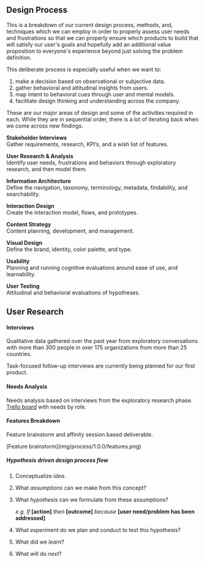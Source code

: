 ## Design Process

This is a breakdown of our current design process, methods, and, techniques which we can employ in order to properly assess user needs and frustrations so that we can properly ensure which products to build that will satisfy our user's goals and hopefully add an additional value proposition to everyone's experience beyond just solving the problem definition.

This deliberate process is especially useful when we want to:

 1. make a decision based on observational or subjective data.
 2. gather behavioral and attitudinal insights from users.
 3. map intent to behavioral cues through user and mental models.
 4. facilitate design thinking and understanding across the company.


These are our major areas of design and some of the activities required in each. While they are in sequential order, there is a lot of iterating back when we come across new findings.


**Stakeholder Interviews**  
Gather requirements, research, KPI’s, and a wish list of features.  

**User Research & Analysis**  
Identify user needs, frustrations and behaviors through exploratory research, and then model them.  

**Information Architecture**  
Define the navigation, taxonomy, terminology, metadata, findability, and searchability.  

**Interaction Design**   
Create the interaction model, flows, and prototypes.  

**Content Strategy**   
Content planning, development, and management.   

**Visual Design**  
Define the brand, identity, color palette, and type.  

**Usability**  
Planning and running cognitive evaluations around ease of use, and learnability.  

**User Testing**  
Attitudinal and behavioral evaluations of hypotheses.   



## User Research   
#### Interviews   
Qualitative data gathered over the past year from exploratory conversations with more than 300 people in over 175 organizations from more than 25 countries.   

Task-focused follow-up interviews are currently being planned for our first product.

#### Needs Analysis  
Needs analysis based on interviews from the exploratory research phase.   
[Trello board](https://trello.com/b/Dhrb4D74/coral-s-needs-public) with needs by role.  

#### Features Breakdown   
 Feature brainstorm and affinity session based deliverable.


<span class="hide">
[Feature brainstorm](img/process/1.0.0/features.png)
</span>



##### Hypothesis driven design process flow  
1. Conceptualize *idea*.
2. What *assumptions* can we make from this concept?
3. What *hypothesis* can we formulate from these assumptions?

    *e.g.* *If* **[action]** *then* **[outcome]** *because* **[user need/problem has been addressed]**  

4. What *experiment* do we plan and conduct to test this hypothesis?
5. What did we *learn*?
6. What will do *next*?
